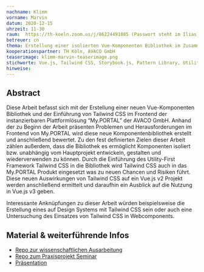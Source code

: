 ```yaml
---
nachname: Klimm
vorname: Marvin
datum: 2020-12-15
uhrzeit: 11-30
raum:  https://th-koeln.zoom.us/j/86224491085 (Passwort steht im Ilias) Präsentation
betreuer: cn
thema: Erstellung einer isolierten Vue-Komponenten Bibliothek im Zusammenspiel mit dem Utility-First-Framework Tailwind CSS
kooperationspartner: TH Köln, AVACO GmbH
teaserimage: klimm-marvin-teaserimage.png
stichworte: Vue.js, Tailwind CSS, Storybook.js, Pattern Library, Utility-First CSS
hinweise:
---
```


## Abstract

Diese Arbeit befasst sich mit der Erstellung einer neuen Vue-Komponenten Bibliothek und der Einführung von Tailwind CSS im Frontend der instanzierbaren Plattformlösung “My.PORTAL” der AVACO GmbH. Anhand der zu Beginn der Arbeit präsenten Problemen und Herausforderungen im Frontend von My.PORTAL wird diese neue Komponentenbibliothek erstellt und anschließend bewertet. Zu den fest definierten Zielen dieser Arbeit zählen außerdem, dass die Bibliothek es ermöglicht Komponenten isoliert  bzw.  unabhängig  vom  Hauptprojekt  entwickeln, gestalten und wiederverwenden zu können. Durch die Einführung des Utility-First Framework Tailwind CSS in die Bibliothek wird Tailwind CSS auch in das My.PORTAL Produkt  eingesetzt was zu neuen Chancen und Risiken führt. Diese neuen Auswirkungen von Tailwind CSS auf ein Vue.js v2 Projekt werden anschließend ermittelt und daraufhin ein Ausblick auf die Nutzung in Vue.js v3 geben.

Interessante Anknüpfungen zu dieser Arbeit würden beispielsweise die Erstellung eines auf Design Systems mit Tailwind CSS sein oder auch eine Untersuchung des Einsatzes von Tailwind CSS in Webcomponents.


## Material & weiterführende Infos

- [Repo zur wissenschaftlichen Ausarbeitung](https://github.com/netzfluencer/SCI_Vue-Components-Library-Tailwindcss)
- [Repo zum Praxisprojekt Seminar](https://github.com/th-koeln/mi-bachelor-praxisprojektseminar)
- [Präsentation](https://netzfluencer.github.io/SCI_Vue-Components-Library-Tailwindcss/)
